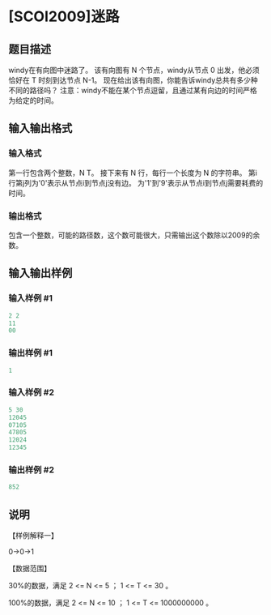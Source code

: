 # [SCOI2009]迷路

## 题目描述

windy在有向图中迷路了。 该有向图有 N 个节点，windy从节点 0 出发，他必须恰好在 T 时刻到达节点 N-1。 现在给出该有向图，你能告诉windy总共有多少种不同的路径吗？ 注意：windy不能在某个节点逗留，且通过某有向边的时间严格为给定的时间。

## 输入输出格式

### 输入格式

第一行包含两个整数，N T。 接下来有 N 行，每行一个长度为 N 的字符串。 第i行第j列为'0'表示从节点i到节点j没有边。 为'1'到'9'表示从节点i到节点j需要耗费的时间。

### 输出格式

包含一个整数，可能的路径数，这个数可能很大，只需输出这个数除以2009的余数。

## 输入输出样例

### 输入样例 #1

```cpp
2 2
11
00
```


### 输出样例 #1

```cpp
1

```
### 输入样例 #2

```cpp
5 30
12045
07105
47805
12024
12345

```
### 输出样例 #2

```cpp
852
```


## 说明

【样例解释一】

0->0->1

【数据范围】

30%的数据，满足 2 <= N <= 5 ； 1 <= T <= 30 。

100%的数据，满足 2 <= N <= 10 ； 1 <= T <= 1000000000 。


